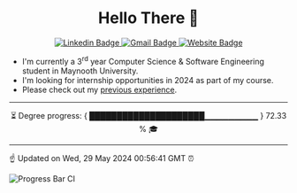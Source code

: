 <h1 align="center"> Hello There 👋 </h1>

<p align="center">
  <a href="https://www.linkedin.com/in/Tony-Callaghan/">
    <img src="https://img.shields.io/badge/-%20Tony%20Callaghan-0072b1?style=flat&logo=Linkedin&logoColor=white&link=https://www.linkedin.com/in/Tony-Callaghan/" alt="Linkedin Badge">
  </a>
  <a href="mailto:a.tc.callaghan@gmail.com">
    <img src="https://img.shields.io/badge/-a.tc.callaghan@gmail.com-c14438?style=flat&logo=Gmail&logoColor=white&link=mailto:a.tc.callaghan@gmail.com" alt="Gmail Badge">
  </a>
  <a href="https://hellotony.me">
    <img src="https://img.shields.io/badge/-HelloTony.me-22333d?style=flat&logo=nodered&logoColor=43f0c7&link=https://hellotony.me" alt="Website Badge">
  </a>
</p>

- I'm currently a 3<sup>rd</sup> year Computer Science & Software Engineering student in Maynooth University. 
- I'm looking for internship opportunities in 2024 as part of my course. 
- Please check out my [previous experience](https://hellotony.me/Docs/Tony_Callaghan_CV.pdf).

---

<p align="center">
⏳ Degree progress: { █████████████████████▁▁▁▁▁▁▁▁▁ } 72.33 % 🎓
</p>

---

☝️ Updated on Wed, 29 May 2024 00:56:41 GMT ⏰

![Progress Bar CI](https://github.com/TonyCallaghan/TonyCallaghan/workflows/Progress%20Bar%20CI/badge.svg)

